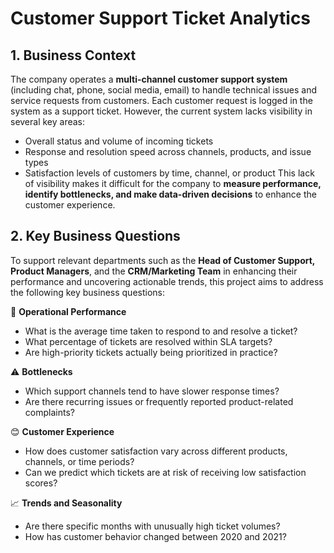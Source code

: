 # Customer Support Ticket Analytics

## 1. Business Context
The company operates a **multi-channel customer support system** (including chat, phone, social media, email) to handle technical issues and service requests from customers. Each customer request is logged in the system as a support ticket.
However, the current system lacks visibility in several key areas:
- Overall status and volume of incoming tickets
- Response and resolution speed across channels, products, and issue types
- Satisfaction levels of customers by time, channel, or product
This lack of visibility makes it difficult for the company to **measure performance, identify bottlenecks, and make data-driven decisions** to enhance the customer experience.

## 2. Key Business Questions
To support relevant departments such as the **Head of Customer Support, Product Managers**, and the **CRM/Marketing Team** in enhancing their performance and uncovering actionable trends, this project aims to address the following key business questions:

📌 **Operational Performance**
- What is the average time taken to respond to and resolve a ticket?
- What percentage of tickets are resolved within SLA targets?
- Are high-priority tickets actually being prioritized in practice?

⚠️ **Bottlenecks**
- Which support channels tend to have slower response times?
- Are there recurring issues or frequently reported product-related complaints?

😊 **Customer Experience**
- How does customer satisfaction vary across different products, channels, or time periods?
- Can we predict which tickets are at risk of receiving low satisfaction scores?

📈 **Trends and Seasonality**
- Are there specific months with unusually high ticket volumes?
- How has customer behavior changed between 2020 and 2021?
